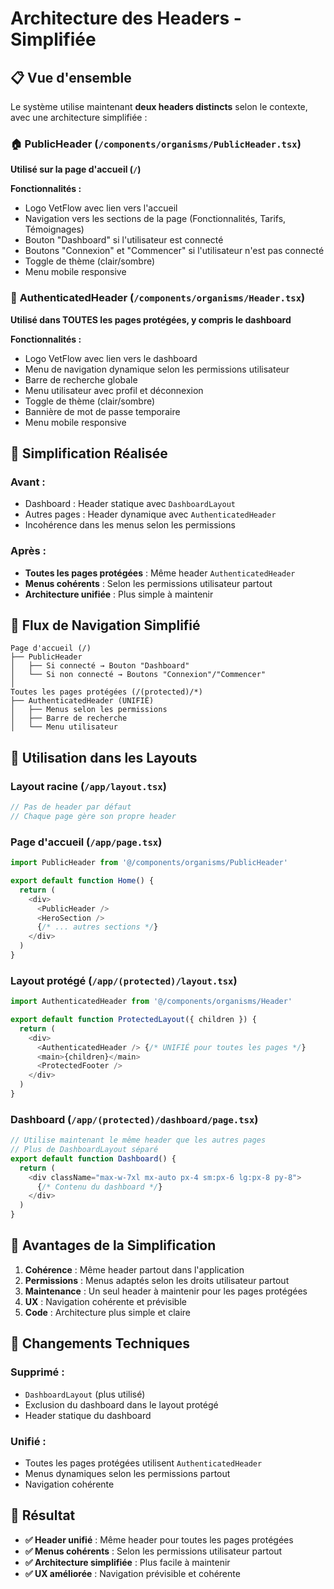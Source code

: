 # Architecture des Headers - Simplifiée

## 📋 Vue d'ensemble

Le système utilise maintenant **deux headers distincts** selon le contexte, avec une architecture simplifiée :

### 🏠 **PublicHeader** (`/components/organisms/PublicHeader.tsx`)
**Utilisé sur la page d'accueil (`/`)**

**Fonctionnalités :**
- Logo VetFlow avec lien vers l'accueil
- Navigation vers les sections de la page (Fonctionnalités, Tarifs, Témoignages)
- Bouton "Dashboard" si l'utilisateur est connecté
- Boutons "Connexion" et "Commencer" si l'utilisateur n'est pas connecté
- Toggle de thème (clair/sombre)
- Menu mobile responsive

### 🔐 **AuthenticatedHeader** (`/components/organisms/Header.tsx`)
**Utilisé dans TOUTES les pages protégées, y compris le dashboard**

**Fonctionnalités :**
- Logo VetFlow avec lien vers le dashboard
- Menu de navigation dynamique selon les permissions utilisateur
- Barre de recherche globale
- Menu utilisateur avec profil et déconnexion
- Toggle de thème (clair/sombre)
- Bannière de mot de passe temporaire
- Menu mobile responsive

## 🎯 Simplification Réalisée

### **Avant :**
- Dashboard : Header statique avec `DashboardLayout`
- Autres pages : Header dynamique avec `AuthenticatedHeader`
- Incohérence dans les menus selon les permissions

### **Après :**
- **Toutes les pages protégées** : Même header `AuthenticatedHeader`
- **Menus cohérents** : Selon les permissions utilisateur partout
- **Architecture unifiée** : Plus simple à maintenir

## 🔄 Flux de Navigation Simplifié

```
Page d'accueil (/)
├── PublicHeader
│   ├── Si connecté → Bouton "Dashboard"
│   └── Si non connecté → Boutons "Connexion"/"Commencer"
│
Toutes les pages protégées (/(protected)/*)
├── AuthenticatedHeader (UNIFIÉ)
│   ├── Menus selon les permissions
│   ├── Barre de recherche
│   └── Menu utilisateur
```

## 🎨 Utilisation dans les Layouts

### **Layout racine** (`/app/layout.tsx`)
```typescript
// Pas de header par défaut
// Chaque page gère son propre header
```

### **Page d'accueil** (`/app/page.tsx`)
```typescript
import PublicHeader from '@/components/organisms/PublicHeader'

export default function Home() {
  return (
    <div>
      <PublicHeader />
      <HeroSection />
      {/* ... autres sections */}
    </div>
  )
}
```

### **Layout protégé** (`/app/(protected)/layout.tsx`)
```typescript
import AuthenticatedHeader from '@/components/organisms/Header'

export default function ProtectedLayout({ children }) {
  return (
    <div>
      <AuthenticatedHeader /> {/* UNIFIÉ pour toutes les pages */}
      <main>{children}</main>
      <ProtectedFooter />
    </div>
  )
}
```

### **Dashboard** (`/app/(protected)/dashboard/page.tsx`)
```typescript
// Utilise maintenant le même header que les autres pages
// Plus de DashboardLayout séparé
export default function Dashboard() {
  return (
    <div className="max-w-7xl mx-auto px-4 sm:px-6 lg:px-8 py-8">
      {/* Contenu du dashboard */}
    </div>
  )
}
```

## 🚀 Avantages de la Simplification

1. **Cohérence** : Même header partout dans l'application
2. **Permissions** : Menus adaptés selon les droits utilisateur partout
3. **Maintenance** : Un seul header à maintenir pour les pages protégées
4. **UX** : Navigation cohérente et prévisible
5. **Code** : Architecture plus simple et claire

## 📝 Changements Techniques

### **Supprimé :**
- `DashboardLayout` (plus utilisé)
- Exclusion du dashboard dans le layout protégé
- Header statique du dashboard

### **Unifié :**
- Toutes les pages protégées utilisent `AuthenticatedHeader`
- Menus dynamiques selon les permissions partout
- Navigation cohérente

## 🎯 Résultat

- **✅ Header unifié** : Même header pour toutes les pages protégées
- **✅ Menus cohérents** : Selon les permissions utilisateur partout
- **✅ Architecture simplifiée** : Plus facile à maintenir
- **✅ UX améliorée** : Navigation prévisible et cohérente
